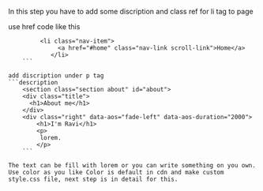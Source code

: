  In this step you have to add some discription and class ref for li tag to page 

use href code like this
```code
         <li class="nav-item">
              <a href="#home" class="nav-link scroll-link">Home</a>
            </li>
    ```

add discription under p tag
```description
    <section class="section about" id="about">
    <div class="title">
      <h1>About me</h1>
    </div>
    <div class="right" data-aos="fade-left" data-aos-duration="2000">
        <h1>I'm Ravi</h1>
        <p>
         lorem.
        </p>
    ```

The text can be fill with lorem or you can write something on you own.
Use color as you like Color is default in cdn and make custom style.css file, next step is in detail for this.

 